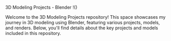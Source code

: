 3D Modeling Projects - Blender
 !(<script src="https://gist.github.com/portnov/a1486c07f0de1f92739801497a5f9d34.js"></script>)

Welcome to the 3D Modeling Projects repository! This space showcases my journey in 3D modeling using Blender, featuring various projects, models, and renders. Below, you'll find details about the key projects and models included in this repository.
